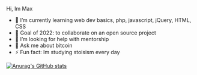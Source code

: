 Hi, Im Max

<!--
**maxrantil/maxrantil** is a ✨ _special_ ✨ repository because its `README.md` (this file) appears on your GitHub profile.
-->

- 🌱 I’m currently learning web dev basics, php, javascript, jQuery, HTML, CSS
- 👯 Goal of 2022: to collaborate on an open source project
- 🤔 I’m looking for help with mentorship 
- 💬 Ask me about bitcoin
- ⚡ Fun fact: Im studying stoisism every day


[![Anurag's GitHub stats](https://github-readme-stats.vercel.app/api?username=maxrantil)](https://github.com/anuraghazra/github-readme-stats)
